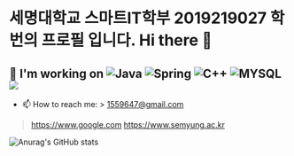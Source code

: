 # 세명대학교 스마트IT학부 2019219027 학번의 프로필 입니다. Hi there 👋

## 🔭 I'm working on <img alt="Java" src= "https://img.shields.io/badge/-Java-red"/>  <img alt="Spring" src=https://img.shields.io/badge/-spring-orange/>  <img alt="C++" src=https://img.shields.io/badge/-c%2B%2B-%233CBDB1>  <img alt="MYSQL" src=https://img.shields.io/badge/-MYSQL-%23A8B9CC/> <img src="https://img.shields.io/badge/Android-3DDC84?style=flat-square&logo=Android&logoColor=white"/>


- 📫 How to reach me: > 1559647@gmail.com
> https://www.google.com
> https://www.semyung.ac.kr

![Anurag's GitHub stats](https://github-readme-stats.vercel.app/api?username=7illusion&show_icons=true&theme=radical)
